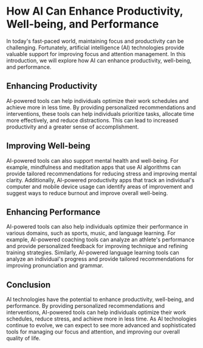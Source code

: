 How AI Can Enhance Productivity, Well-being, and Performance
==========================================================================

In today's fast-paced world, maintaining focus and productivity can be challenging. Fortunately, artificial intelligence (AI) technologies provide valuable support for improving focus and attention management. In this introduction, we will explore how AI can enhance productivity, well-being, and performance.

Enhancing Productivity
----------------------

AI-powered tools can help individuals optimize their work schedules and achieve more in less time. By providing personalized recommendations and interventions, these tools can help individuals prioritize tasks, allocate time more effectively, and reduce distractions. This can lead to increased productivity and a greater sense of accomplishment.

Improving Well-being
--------------------

AI-powered tools can also support mental health and well-being. For example, mindfulness and meditation apps that use AI algorithms can provide tailored recommendations for reducing stress and improving mental clarity. Additionally, AI-powered productivity apps that track an individual's computer and mobile device usage can identify areas of improvement and suggest ways to reduce burnout and improve overall well-being.

Enhancing Performance
---------------------

AI-powered tools can also help individuals optimize their performance in various domains, such as sports, music, and language learning. For example, AI-powered coaching tools can analyze an athlete's performance and provide personalized feedback for improving technique and refining training strategies. Similarly, AI-powered language learning tools can analyze an individual's progress and provide tailored recommendations for improving pronunciation and grammar.

Conclusion
----------

AI technologies have the potential to enhance productivity, well-being, and performance. By providing personalized recommendations and interventions, AI-powered tools can help individuals optimize their work schedules, reduce stress, and achieve more in less time. As AI technologies continue to evolve, we can expect to see more advanced and sophisticated tools for managing our focus and attention, and improving our overall quality of life.
